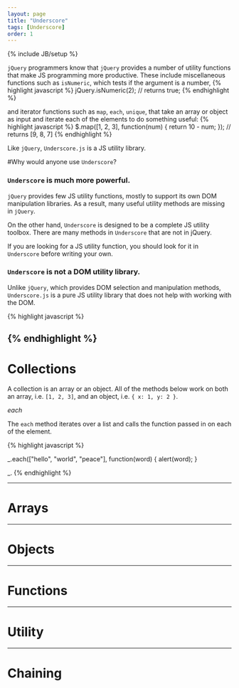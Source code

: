 ```yaml
---
layout: page
title: "Underscore"
tags: [Underscore]
order: 1
---
```

{% include JB/setup %}

`jQuery` programmers know that `jQuery` provides a number of utility functions that make JS programming more productive. These include miscellaneous functions such as `isNumeric`, which tests if the argument is a number,
{% highlight javascript %}
jQuery.isNumeric(2); // returns true;
{% endhighlight %}

and iterator functions such as `map`, `each`, `unique`, that take an array or object as input and iterate each of the elements to do something useful:
{% highlight javascript %}
$.map([1, 2, 3], function(num) {
  return 10 - num;
}); // returns [9, 8, 7]
{% endhighlight %}

Like `jQuery`, `Underscore.js` is a JS utility library. 

#Why would anyone use `Underscore`?

### `Underscore` is much more powerful.

`jQuery` provides few JS utility functions, mostly to support its own DOM manipulation libraries. As a result, many useful utility methods are missing in `jQuery`.

On the other hand, `Underscore` is designed to be a complete JS utility toolbox. There are many methods in `Underscore` that are not in jQuery.


If you are looking for a JS utility function, you should look for it in `Underscore` before writing your own. 

### `Underscore` is not a DOM utility library.

Unlike `jQuery`, which provides DOM selection and manipulation methods, `Underscore.js` is a pure JS utility library that does not help with working with the DOM.

{% highlight javascript %}

{% endhighlight %}
-------------------------------------
# Collections

A collection is an array or an object. All of the methods below work on both an array, i.e. `[1, 2, 3]`, and an object, i.e. `{ x: 1, y: 2 }`.

*each*

The `each` method iterates over a list and calls the function passed in on each of the element.

{% highlight javascript %}

_.each(["hello", "world", "peace"], function(word) { alert(word); }

_.
{% endhighlight %}




-------------------------------------
# Arrays

-------------------------------------
# Objects

-------------------------------------
# Functions

-------------------------------------
# Utility

-------------------------------------
# Chaining




